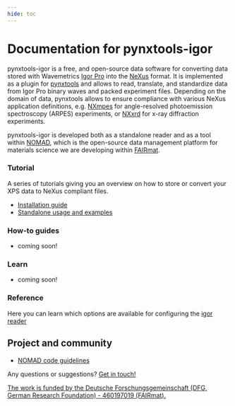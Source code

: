 ```yaml
---
hide: toc
---
```


# Documentation for pynxtools-igor

pynxtools-igor is a free, and open-source data software for converting data stored with Wavemetrics [Igor Pro](https://www.wavemetrics.com/) into the [NeXus](https://www.nexusformat.org/) format. It is implemented as a plugin for [pynxtools](https://github.com/FAIRmat-NFDI/pynxtools) and allows to read, translate, and standardize data from Igor Pro binary waves and packed experiment files. Depending on the domain of data, pynxtools allows to ensure compliance with various NeXus application definitions, e.g. [NXmpes](https://fairmat-nfdi.github.io/nexus_definitions/classes/contributed_definitions/NXmpes.html) for angle-resolved photoemission spectroscopy (ARPES) experiments, or [NXxrd](https://fairmat-nfdi.github.io/nexus_definitions/classes/contributed_definitions/NXxrd.html) for x-ray diffraction experiments.

pynxtools-igor is developed both as a standalone reader and as a tool within [NOMAD](https://nomad-lab.eu/), which is the open-source data management platform for materials science we are developing within [FAIRmat](https://www.fairmat-nfdi.eu/fairmat/).


<div markdown="block" class="home-grid">
<div markdown="block"> 

### Tutorial

A series of tutorials giving you an overview on how to store or convert your XPS data to NeXus compliant files.

- [Installation guide](tutorial/installation.md)
- [Standalone usage and examples](tutorial/standalone.md)

</div>
<div markdown="block">

### How-to guides

- coming soon!

</div>

<div markdown="block">

### Learn

- coming soon!

</div>
<div markdown="block">

### Reference

Here you can learn which options are available for configuring the [igor reader](reference/igor.md)

</div>
</div>

<h2>Project and community</h2>

- [NOMAD code guidelines](https://nomad-lab.eu/prod/v1/staging/docs/reference/code_guidelines.html) 

Any questions or suggestions? [Get in touch!](https://www.fair-di.eu/fairmat/about-fairmat/team-fairmat)

[The work is funded by the Deutsche Forschungsgemeinschaft (DFG, German Research Foundation) - 460197019 (FAIRmat).](https://gepris.dfg.de/gepris/projekt/460197019?language=en)
